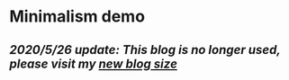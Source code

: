 # Minimalism demo

## *2020/5/26 update: This blog is no longer used, please visit my [new blog size](http://www.songrise.xyz)*
